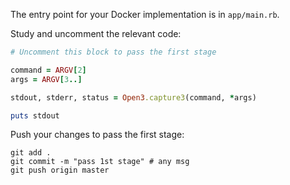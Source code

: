 The entry point for your Docker implementation is in `app/main.rb`.

Study and uncomment the relevant code: 

```ruby
# Uncomment this block to pass the first stage

command = ARGV[2]
args = ARGV[3..]

stdout, stderr, status = Open3.capture3(command, *args)

puts stdout
```

Push your changes to pass the first stage:

```
git add .
git commit -m "pass 1st stage" # any msg
git push origin master
```
